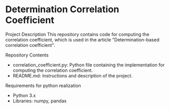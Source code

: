 # Determination Correlation Coefficient

Project Description
This repository contains code for computing the correlation coefficient, which is used in the article "Determination-based correlation coefficient".

Repository Contents
* correlation_coefficient.py: Python file containing the implementation for computing the correlation coefficient.
* README.md: Instructions and description of the project.

Requirements for python realization
* Python 3.x
* Libraries: numpy, pandas
